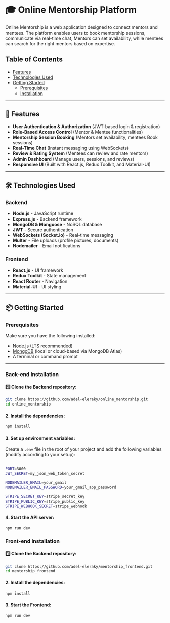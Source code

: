 # 🎓 Online Mentorship Platform

Online Mentorship is a web application designed to connect mentors and mentees. The platform enables users to book mentorship sessions, communicate via real-time chat, Mentors can set availability, while mentees can search for the right mentors based on expertise.

## Table of Contents

- [Features](#features)
- [Technologies Used](#technologies-used)
- [Getting Started](#getting-started)
  - [Prerequisites](#prerequisites)
  - [Installation](#installation)

---

## **🚀 Features**
- **User Authentication & Authorization** (JWT-based login & registration)
- **Role-Based Access Control** (Mentor & Mentee functionalities)
- **Mentorship Session Booking** (Mentors set availability, mentees Book sessions)
- **Real-Time Chat** (Instant messaging using WebSockets)
- **Review & Rating System** (Mentees can review and rate mentors)
- **Admin Dashboard** (Manage users, sessions, and reviews)
- **Responsive UI** (Built with React.js, Redux Toolkit, and Material-UI)

---

## **🛠️ Technologies Used**
### **Backend**
- **Node.js** - JavaScript runtime
- **Express.js** - Backend framework
- **MongoDB & Mongoose** - NoSQL database
- **JWT** - Secure authentication
- **WebSockets (Socket.io)** - Real-time messaging
- **Multer** - File uploads (profile pictures, documents)
- **Nodemailer** - Email notifications

### **Frontend**
- **React.js** - UI framework
- **Redux Toolkit** - State management
- **React Router** - Navigation
- **Material-UI** - UI styling

---

## **📦 Getting Started**

### **Prerequisites**
Make sure you have the following installed:
- [Node.js](https://nodejs.org/) (LTS recommended)
- [MongoDB](https://www.mongodb.com/) (local or cloud-based via MongoDB Atlas)
- A terminal or command prompt

---

### **Back-end Installation**
#### 1️⃣ Clone the Backend repository:
```sh
git clone https://github.com/adel-eleraky/online_mentorship.git
cd online_mentorship
```
#### 2. Install the dependencies:
```sh
npm install
```
#### 3. Set up environment variables:

Create a `.env` file in the root of your project and add the following variables (modify according to your setup):
    
```sh
    
PORT=3000
JWT_SECRET=my_json_web_token_secret

NODEMAILER_EMAIL=your_gmail
NODEMAILER_EMAIL_PASSWORD=your_gmail_app_password

STRIPE_SECRET_KEY=stripe_secret_key
STRIPE_PUBLIC_KEY=stripe_public_key
STRIPE_WEBHOOK_SECRET=stripe_webhook
```

#### 4. Start the API server:
```sh
npm run dev
```

### **Front-end Installation**
#### 1️⃣ Clone the Backend repository:
```sh
git clone https://github.com/adel-eleraky/mentorship_frontend.git
cd mentorship_frontend
```
#### 2. Install the dependencies:
```sh
npm install
```

#### 3. Start the Frontend:
```sh
npm run dev
```
